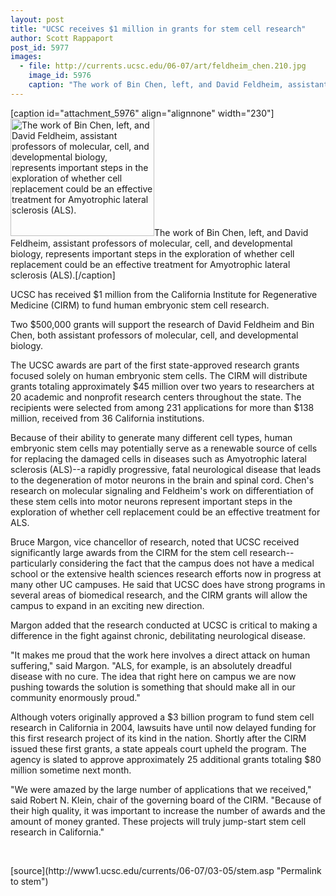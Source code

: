 ```yaml
---
layout: post
title: "UCSC receives $1 million in grants for stem cell research"
author: Scott Rappaport
post_id: 5977
images:
  - file: http://currents.ucsc.edu/06-07/art/feldheim_chen.210.jpg
    image_id: 5976
    caption: "The work of Bin Chen, left, and David Feldheim, assistant professors of molecular, cell, and developmental biology, represents important steps in the exploration of whether cell replacement could be an effective treatment for Amyotrophic lateral sclerosis (ALS)."
---
```


[caption id="attachment_5976" align="alignnone" width="230"]<a href="http://localhost/mysite/wp-content/uploads/2007/03/feldheim_chen.210.jpg"><img class="size-full wp-image-5976" src="http://localhost/mysite/wp-content/uploads/2007/03/feldheim_chen.210.jpg" alt="The work of Bin Chen, left, and David Feldheim, assistant professors of molecular, cell, and developmental biology, represents important steps in the exploration of whether cell replacement could be an effective treatment for Amyotrophic lateral sclerosis (ALS)." width="230" height="188" /></a>The work of Bin Chen, left, and David Feldheim, assistant professors of molecular, cell, and developmental biology, represents important steps in the exploration of whether cell replacement could be an effective treatment for Amyotrophic lateral sclerosis (ALS).[/caption]
<a name="content" id="content"></a>
<p>
  UCSC has received $1 million from the California Institute for Regenerative Medicine (CIRM) to fund human embryonic stem cell research.
</p>
<p>
  Two $500,000 grants will support the research of David Feldheim and Bin Chen, both assistant professors of molecular, cell, and developmental biology.
</p>
<p>
  The UCSC awards are part of the first state-approved research grants focused solely on human embryonic stem cells. The CIRM will distribute grants totaling approximately $45 million over two years to researchers at 20 academic and nonprofit research centers throughout the state. The recipients were selected from among 231 applications for more than $138 million, received from 36 California institutions.
</p>
<p>
  Because of their ability to generate many different cell types, human embryonic stem cells may potentially serve as a renewable source of cells for replacing the damaged cells in diseases such as Amyotrophic lateral sclerosis (ALS)--a rapidly progressive, fatal neurological disease that leads to the degeneration of motor neurons in the brain and spinal cord. Chen's research on molecular signaling and Feldheim's work on differentiation of these stem cells into motor neurons represent important steps in the exploration of whether cell replacement could be an effective treatment for ALS.
</p>
<p>
  Bruce Margon, vice chancellor of research, noted that UCSC received significantly large awards from the CIRM for the stem cell research--particularly considering the fact that the campus does not have a medical school or the extensive health sciences research efforts now in progress at many other UC campuses. He said that UCSC does have strong programs in several areas of biomedical research, and the CIRM grants will allow the campus to expand in an exciting new direction.
</p>
<p>
  Margon added that the research conducted at UCSC is critical to making a difference in the fight against chronic, debilitating neurological disease.
</p>
<p>
  "It makes me proud that the work here involves a direct attack on human suffering," said Margon. "ALS, for example, is an absolutely dreadful disease with no cure. The idea that right here on campus we are now pushing towards the solution is something that should make all in our community enormously proud."
</p>
<p>
  Although voters originally approved a $3 billion program to fund stem cell research in California in 2004, lawsuits have until now delayed funding for this first research project of its kind in the nation. Shortly after the CIRM issued these first grants, a state appeals court upheld the program. The agency is slated to approve approximately 25 additional grants totaling $80 million sometime next month.
</p>
<p>
  "We were amazed by the large number of applications that we received," said Robert N. Klein, chair of the governing board of the CIRM. "Because of their high quality, it was important to increase the number of awards and the amount of money granted. These projects will truly jump-start stem cell research in California."
</p>
<p>
  <br>
</p>
[source](http://www1.ucsc.edu/currents/06-07/03-05/stem.asp "Permalink to stem")
